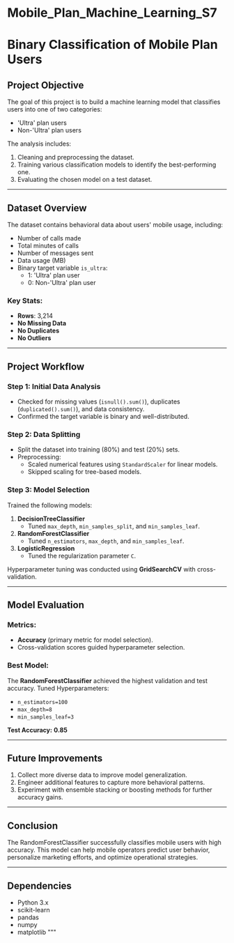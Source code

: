 # Mobile_Plan_Machine_Learning_S7

# Binary Classification of Mobile Plan Users

## Project Objective
The goal of this project is to build a machine learning model that classifies users into one of two categories:
- 'Ultra' plan users
- Non-'Ultra' plan users

The analysis includes:
1. Cleaning and preprocessing the dataset.
2. Training various classification models to identify the best-performing one.
3. Evaluating the chosen model on a test dataset.

---

## Dataset Overview
The dataset contains behavioral data about users' mobile usage, including:
- Number of calls made
- Total minutes of calls
- Number of messages sent
- Data usage (MB)
- Binary target variable `is_ultra`:
  - 1: 'Ultra' plan user
  - 0: Non-'Ultra' plan user

### Key Stats:
- **Rows**: 3,214
- **No Missing Data**
- **No Duplicates**
- **No Outliers**

---

## Project Workflow
### Step 1: Initial Data Analysis
- Checked for missing values (`isnull().sum()`), duplicates (`duplicated().sum()`), and data consistency.
- Confirmed the target variable is binary and well-distributed.

### Step 2: Data Splitting
- Split the dataset into training (80%) and test (20%) sets.
- Preprocessing:
  - Scaled numerical features using `StandardScaler` for linear models.
  - Skipped scaling for tree-based models.

### Step 3: Model Selection
Trained the following models:
1. **DecisionTreeClassifier**
   - Tuned `max_depth`, `min_samples_split`, and `min_samples_leaf`.
2. **RandomForestClassifier**
   - Tuned `n_estimators`, `max_depth`, and `min_samples_leaf`.
3. **LogisticRegression**
   - Tuned the regularization parameter `C`.

Hyperparameter tuning was conducted using **GridSearchCV** with cross-validation.

---

## Model Evaluation
### Metrics:
- **Accuracy** (primary metric for model selection).
- Cross-validation scores guided hyperparameter selection.

### Best Model:
The **RandomForestClassifier** achieved the highest validation and test accuracy.
Tuned Hyperparameters:
- `n_estimators=100`
- `max_depth=8`
- `min_samples_leaf=3`

**Test Accuracy:** **0.85**

---

## Future Improvements
1. Collect more diverse data to improve model generalization.
2. Engineer additional features to capture more behavioral patterns.
3. Experiment with ensemble stacking or boosting methods for further accuracy gains.

---

## Conclusion
The RandomForestClassifier successfully classifies mobile users with high accuracy.
This model can help mobile operators predict user behavior, personalize marketing efforts, and optimize operational strategies.

---

## Dependencies
- Python 3.x
- scikit-learn
- pandas
- numpy
- matplotlib
"""
